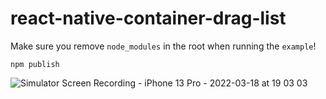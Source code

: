 # react-native-container-drag-list

Make sure you remove `node_modules` in the root when running the `example`!

`npm publish`


![Simulator Screen Recording - iPhone 13 Pro - 2022-03-18 at 19 03 03](https://user-images.githubusercontent.com/11533240/159102561-c279d548-9c90-4769-aa40-0a4f5cde7cc8.gif)
